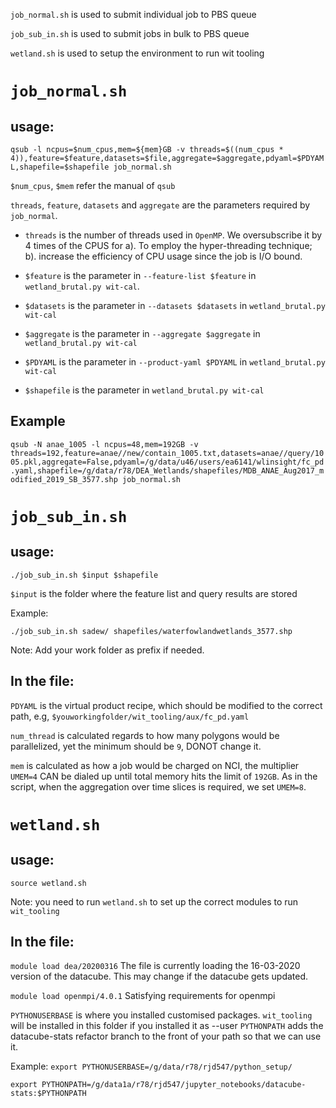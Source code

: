 `job_normal.sh` is used to submit individual job to PBS queue

`job_sub_in.sh` is used to submit jobs in bulk to PBS queue

`wetland.sh` is used to setup the environment to run wit tooling

`job_normal.sh`
======

usage:
---

`qsub -l ncpus=$num_cpus,mem=${mem}GB -v threads=$((num_cpus * 4)),feature=$feature,datasets=$file,aggregate=$aggregate,pdyaml=$PDYAML,shapefile=$shapefile job_normal.sh`

`$num_cpus`, `$mem` refer the manual of `qsub`

`threads`, `feature`, `datasets` and `aggregate` are the parameters required by `job_normal`.

- `threads` is the number of threads used in `OpenMP`. We oversubscribe it by 4 times of the CPUS for a). To employ the hyper-threading technique; b). increase the efficiency of CPU usage since the job is I/O bound.

- `$feature` is the parameter in `--feature-list $feature` in `wetland_brutal.py wit-cal`.

- `$datasets` is the parameter in `--datasets $datasets` in `wetland_brutal.py wit-cal`

- `$aggregate` is the parameter in `--aggregate $aggregate` in `wetland_brutal.py wit-cal`

- `$PDYAML` is the parameter in `--product-yaml $PDYAML` in `wetland_brutal.py wit-cal`

- `$shapefile` is the parameter in `wetland_brutal.py wit-cal`

Example
------

`qsub -N anae_1005 -l ncpus=48,mem=192GB -v threads=192,feature=anae//new/contain_1005.txt,datasets=anae//query/1005.pkl,aggregate=False,pdyaml=/g/data/u46/users/ea6141/wlinsight/fc_pd.yaml,shapefile=/g/data/r78/DEA_Wetlands/shapefiles/MDB_ANAE_Aug2017_modified_2019_SB_3577.shp job_normal.sh`

`job_sub_in.sh`
=============

usage: 
-----

`./job_sub_in.sh $input $shapefile`

`$input` is the folder where the feature list and query results are stored

Example:

`./job_sub_in.sh sadew/ shapefiles/waterfowlandwetlands_3577.shp`

Note: Add your work folder as prefix if needed.

In the file:
-----------

`PDYAML` is the virtual product recipe, which should be modified to the correct path, e.g, `$youworkingfolder/wit_tooling/aux/fc_pd.yaml`

`num_thread` is calculated regards to how many polygons would be parallelized, yet the minimum should be `9`, DONOT change it.

`mem` is calculated as how a job would be charged on NCI, the multiplier `UMEM=4` CAN be dialed up until total memory hits the limit of `192GB`. As in the script, when the aggregation over time slices is required, we set `UMEM=8`.

`wetland.sh`
============

usage: 
-----
`source wetland.sh`

Note: you need to run `wetland.sh` to set up the correct modules to run `wit_tooling`

In the file: 
-----

`module load dea/20200316` The file is currently loading the 16-03-2020 version of the datacube. This may change if the datacube gets updated.

`module load openmpi/4.0.1` Satisfying requirements for openmpi

`PYTHONUSERBASE` is where you installed customised packages. `wit_tooling` will be installed in this folder if you installed it as --user
`PYTHONPATH` adds the datacube-stats refactor branch to the front of your path so that we can use it.

Example:
`export PYTHONUSERBASE=/g/data/r78/rjd547/python_setup/`

`export PYTHONPATH=/g/data1a/r78/rjd547/jupyter_notebooks/datacube-stats:$PYTHONPATH`

